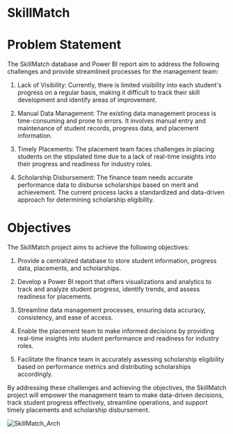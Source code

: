 # SkillMatch

# Problem Statement
The SkillMatch database and Power BI report aim to address the following challenges and provide streamlined processes for the management team:

1. Lack of Visibility: Currently, there is limited visibility into each student's progress on a regular basis, making it difficult to track their skill development and identify areas of improvement.

2. Manual Data Management: The existing data management process is time-consuming and prone to errors. It involves manual entry and maintenance of student records, progress data, and placement information.

3. Timely Placements: The placement team faces challenges in placing students on the stipulated time due to a lack of real-time insights into their progress and readiness for industry roles.

4. Scholarship Disbursement: The finance team needs accurate performance data to disburse scholarships based on merit and achievement. The current process lacks a standardized and data-driven approach for determining scholarship eligibility.

# Objectives
The SkillMatch project aims to achieve the following objectives:

1. Provide a centralized database to store student information, progress data, placements, and scholarships.

2. Develop a Power BI report that offers visualizations and analytics to track and analyze student progress, identify trends, and assess readiness for placements.

3. Streamline data management processes, ensuring data accuracy, consistency, and ease of access.

4. Enable the placement team to make informed decisions by providing real-time insights into student performance and readiness for industry roles.

5. Facilitate the finance team in accurately assessing scholarship eligibility based on performance metrics and distributing scholarships accordingly.

By addressing these challenges and achieving the objectives, the SkillMatch project will empower the management team to make data-driven decisions, track student progress effectively, streamline operations, and support timely placements and scholarship disbursement.



![SkillMatch_Arch](https://github.com/dhrubhajong/SkillMatch/assets/80103326/438cde69-10c0-487c-8dfa-a8aa586a9b59)

